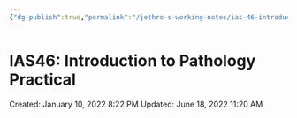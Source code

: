 ```yaml
---
{"dg-publish":true,"permalink":"/jethro-s-working-notes/ias-46-introduction-to-pathology-practical/","dgPassFrontmatter":true}
---
```



# IAS46: Introduction to Pathology Practical

Created: January 10, 2022 8:22 PM
Updated: June 18, 2022 11:20 AM
